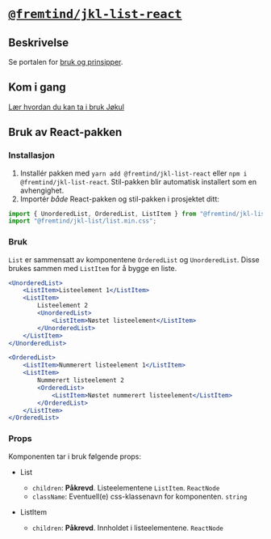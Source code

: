 # [`@fremtind/jkl-list-react`](https://fremtind.github.io/jokul/komponenter/list)

## Beskrivelse

Se portalen for [bruk og prinsipper](https://fremtind.github.io/jokul/komponenter/list).

## Kom i gang

[Lær hvordan du kan ta i bruk Jøkul](https://fremtind.github.io/jokul/developer/getting-started/)

## Bruk av React-pakken

### Installasjon

1. Installér pakken med `yarn add @fremtind/jkl-list-react` eller `npm i @fremtind/jkl-list-react`. Stil-pakken blir automatisk installert som en avhengighet.
2. Importér _både_ React-pakken og stil-pakken i prosjektet ditt:

```js
import { UnorderedList, OrderedList, ListItem } from "@fremtind/jkl-list-react";
import "@fremtind/jkl-list/list.min.css";
```

### Bruk

`List` er sammensatt av komponentene `OrderedList` og `UnorderedList`. Disse brukes sammen med `ListItem` for å bygge en liste.

```jsx
<UnorderedList>
    <ListItem>Listeelement 1</ListItem>
    <ListItem>
        Listeelement 2
        <UnorderedList>
            <ListItem>Nøstet listeelement</ListItem>
        </UnorderedList>
    </ListItem>
</UnorderedList>

<OrderedList>
    <ListItem>Nummerert listeelement 1</ListItem>
    <ListItem>
        Nummerert listeelement 2
        <OrderedList>
            <ListItem>Nøstet nummerert listeelement</ListItem>
        </OrderedList>
    </ListItem>
</OrderedList>
```

### Props

Komponenten tar i bruk følgende props:

-   List

    -   `children`: **Påkrevd**. Listeelementene `ListItem`. `ReactNode`
    -   `className`: Eventuell(e) css-klassenavn for komponenten. `string`

-   ListItem
    -   `children`: **Påkrevd**. Innholdet i listeelementene. `ReactNode`

